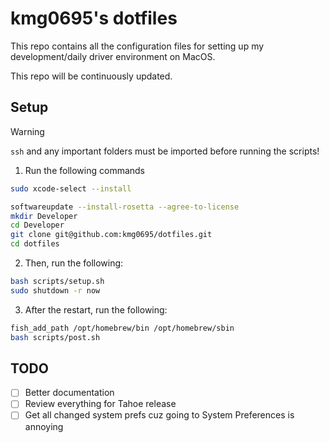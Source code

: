 # kmg0695's dotfiles

This repo contains all the configuration files for setting up my development/daily driver environment on MacOS.

This repo will be continuously updated.

## Setup

> [!Warning]
> `ssh` and any important folders must be imported before running the scripts!

1. Run the following commands

```bash
sudo xcode-select --install
```

```bash
softwareupdate --install-rosetta --agree-to-license
mkdir Developer
cd Developer
git clone git@github.com:kmg0695/dotfiles.git
cd dotfiles
```

2. Then, run the following:

```bash
bash scripts/setup.sh
sudo shutdown -r now
```

3. After the restart, run the following:

```bash
fish_add_path /opt/homebrew/bin /opt/homebrew/sbin
bash scripts/post.sh
```

## TODO

- [ ] Better documentation
- [ ] Review everything for Tahoe release
- [ ] Get all changed system prefs cuz going to System Preferences is annoying
